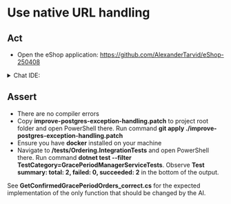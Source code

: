 # Use native URL handling

## Act

- Open the eShop application:
<https://github.com/AlexanderTarvid/eShop-250408>

<details>
<summary>Chat IDE:</summary>

- Open file **src/IdentityAPI/Services/RedirectService.cs**
- Open the chat AI interface and enter:

```text
Use native URL handling.
```

- Submit the request
- Accept the suggestions
- Save the file

</details>

## Assert

- There are no compiler errors
- Copy **improve-postgres-exception-handling.patch** to project root folder and open PowerShell there. Run command **git apply ./improve-postgres-exception-handling.patch**
- Ensure you have **docker** installed on your machine
- Navigate to **/tests/Ordering.IntegrationTests** and open PowerShell there. Run command **dotnet test --filter TestCategory=GracePeriodManagerServiceTests**. Observe **Test summary: total: 2, failed: 0, succeeded: 2** in the bottom of the output.

See **GetConfirmedGracePeriodOrders_correct.cs** for the expected implementation of the only function that should be changed by the AI.
